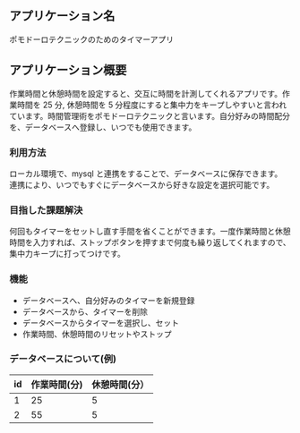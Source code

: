 ## アプリケーション名

ポモドーロテクニックのためのタイマーアプリ

## アプリケーション概要

作業時間と休憩時間を設定すると、交互に時間を計測してくれるアプリです。作業時間を 25 分, 休憩時間を 5 分程度にすると集中力をキープしやすいと言われています。時間管理術をポモドーロテクニックと言います。自分好みの時間配分を、データベースへ登録し、いつでも使用できます。

### 利用方法

ローカル環境で、mysql と連携をすることで、データベースに保存できます。  
連携により、いつでもすぐにデータベースから好きな設定を選択可能です。

### 目指した課題解決

何回もタイマーをセットし直す手間を省くことができます。一度作業時間と休憩時間を入力すれば、ストップボタンを押すまで何度も繰り返してくれますので、集中力キープに打ってつけです。

### 機能

- データベースへ、自分好みのタイマーを新規登録
- データベースから、タイマーを削除
- データベースからタイマーを選択し、セット
- 作業時間、休憩時間のリセットやストップ

### データベースについて(例)

| id  | 作業時間(分) | 休憩時間(分） |
| --- | ------------ | ------------- |
| 1   | 25           | 5             |
| 2   | 55           | 5             |

